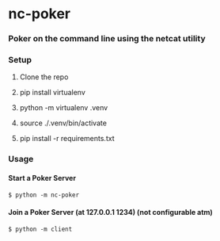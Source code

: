 # nc-poker
### Poker on the command line using the netcat utility


### Setup

1) Clone the repo

2) pip install virtualenv

3) python -m virtualenv .venv

4) source ./.venv/bin/activate

5) pip install -r requirements.txt

### Usage

#### Start a Poker Server

`$ python -m nc-poker`


#### Join a Poker Server (at 127.0.0.1 1234) (not configurable atm)

`$ python -m client`
